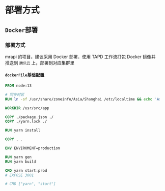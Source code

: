 # 部署方式

## `Docker`部署

### 部署方式

mrapi 的项目，建议采用 Docker 部署，使用 TAPD 工作流打包 Docker 镜像并推送到 `腾讯云` 上，部署到对应集群里

#### `dockerFile`基础配置

```dockerFile
FROM node:13

# 同步时区
RUN ln -sf /usr/share/zoneinfo/Asia/Shanghai /etc/localtime && echo 'Asia/Shanghai' >/etc/timezone

WORKDIR /usr/src/app

COPY ./package.json ./
COPY ./yarn.lock ./

RUN yarn install

COPY . .

ENV ENVIROMENT=production

RUN yarn gen
RUN yarn build

CMD yarn start:prod
# EXPOSE 3001

# CMD ["yarn", "start"]
```
